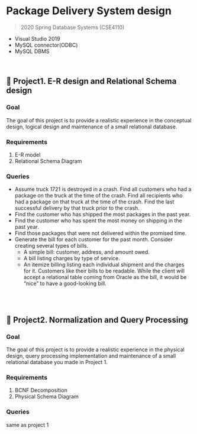 # Package Delivery System design
> 2020 Spring Database Systems (CSE4110)

* Visual Studio 2019
* MySQL connector(ODBC)
* MySQL DBMS
<br/>

## 📌 Project1. E-R design and Relational Schema design

### Goal 
The goal of this project is to provide a realistic experience in the conceptual design, logical design and maintenance of a small relational database.

### Requirements
1. E-R model
2. Relational Schema Diagram

### Queries
* Assume truck 1721 is destroyed in a crash. Find all customers who had a package on the truck at the time of the crash. Find all recipients who had a package on that truck at the time of the crash. Find the last successful delivery by that truck prior to the crash.
* Find the customer who has shipped the most packages in the past year.
* Find the customer who has spent the most money on shipping in the past year.
* Find those packages that were not delivered within the promised time.
* Generate the bill for each customer for the past month. Consider creating several types of bills.
  - A simple bill: customer, address, and amount owed.
  - A bill listing charges by type of service.
  - An itemize billing listing each individual shipment and the charges for it.
  Customers like their bills to be readable. While the client will accept a relational table coming from Oracle as the bill, it would be “nice” to have a good-looking bill.
<br/>
<br/>

## 📌 Project2. Normalization and Query Processing

### Goal
The goal of this project is to provide a realistic experience in the physical design, query processing implementation and maintenance of a small relational database you made in Project 1.

### Requirements
1. BCNF Decomposition
2. Physical Schema Diagram

### Queries
same as project 1
